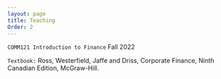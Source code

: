 ```yaml
---
layout: page
title: Teaching
Order: 2
---
```



`COMM121 Introduction to Finance` Fall 2022

`Textbook:` Ross, Westerfield, Jaffe and Driss, Corporate Finance, Ninth Canadian Edition, McGraw-Hill.

